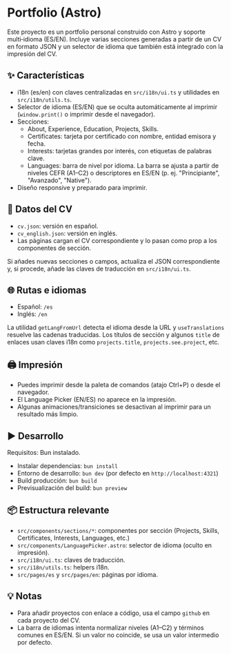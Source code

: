# Portfolio (Astro)

Este proyecto es un portfolio personal construido con Astro y soporte multi‑idioma (ES/EN). Incluye varias secciones generadas a partir de un CV en formato JSON y un selector de idioma que también está integrado con la impresión del CV.

## ✨ Características

- i18n (es/en) con claves centralizadas en `src/i18n/ui.ts` y utilidades en `src/i18n/utils.ts`.
- Selector de idioma (ES/EN) que se oculta automáticamente al imprimir (`window.print()` o imprimir desde el navegador).
- Secciones:
  - About, Experience, Education, Projects, Skills.
  - Certificates: tarjeta por certificado con nombre, entidad emisora y fecha.
  - Interests: tarjetas grandes por interés, con etiquetas de palabras clave.
  - Languages: barra de nivel por idioma. La barra se ajusta a partir de niveles CEFR (A1–C2) o descriptores en ES/EN (p. ej. "Principiante", "Avanzado", "Native").
- Diseño responsive y preparado para imprimir.

## 📁 Datos del CV

- `cv.json`: versión en español.
- `cv_english.json`: versión en inglés.
- Las páginas cargan el CV correspondiente y lo pasan como prop a los componentes de sección.

Si añades nuevas secciones o campos, actualiza el JSON correspondiente y, si procede, añade las claves de traducción en `src/i18n/ui.ts`.

## 🌐 Rutas e idiomas

- Español: `/es`
- Inglés: `/en`

La utilidad `getLangFromUrl` detecta el idioma desde la URL y `useTranslations` resuelve las cadenas traducidas. Los títulos de sección y algunos `title` de enlaces usan claves i18n como `projects.title`, `projects.see.project`, etc.

## 🖨️ Impresión

- Puedes imprimir desde la paleta de comandos (atajo Ctrl+P) o desde el navegador.
- El Language Picker (EN/ES) no aparece en la impresión.
- Algunas animaciones/transiciones se desactivan al imprimir para un resultado más limpio.

## ▶️ Desarrollo

Requisitos: Bun instalado.

- Instalar dependencias: `bun install`
- Entorno de desarrollo: `bun dev` (por defecto en `http://localhost:4321`)
- Build producción: `bun build`
- Previsualización del build: `bun preview`

## 📦 Estructura relevante

- `src/components/sections/*`: componentes por sección (Projects, Skills, Certificates, Interests, Languages, etc.)
- `src/components/LanguagePicker.astro`: selector de idioma (oculto en impresión).
- `src/i18n/ui.ts`: claves de traducción.
- `src/i18n/utils.ts`: helpers i18n.
- `src/pages/es` y `src/pages/en`: páginas por idioma.

## 💡 Notas

- Para añadir proyectos con enlace a código, usa el campo `github` en cada proyecto del CV.
- La barra de idiomas intenta normalizar niveles (A1–C2) y términos comunes en ES/EN. Si un valor no coincide, se usa un valor intermedio por defecto.
